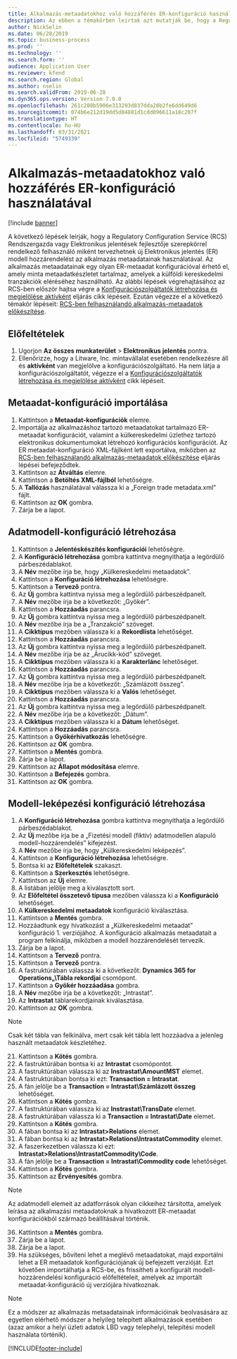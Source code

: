 ```yaml
---
title: Alkalmazás-metaadatokhoz való hozzáférés ER-konfiguráció használatával
description: Az ebben a témakörben leírtak azt mutatják be, hogy a Regulatory Configuration Service felhasználói hogyan tervezhetik meg egy új elektronikus jelentési modell hozzárendelését a metaadatok használatával.
author: NickSelin
ms.date: 06/28/2019
ms.topic: business-process
ms.prod: ''
ms.technology: ''
ms.search.form: ''
audience: Application User
ms.reviewer: kfend
ms.search.region: Global
ms.author: nselin
ms.search.validFrom: 2019-06-28
ms.dyn365.ops.version: Version 7.0.0
ms.openlocfilehash: 261c208b5906e313293d837dda20b2fe6dd649d6
ms.sourcegitcommit: 074b6e212d19dd5d84881d1cdd096611a18c207f
ms.translationtype: HT
ms.contentlocale: hu-HU
ms.lasthandoff: 03/31/2021
ms.locfileid: "5749339"
---
```

# <a name="access-application-metadata-by-using-er-configuration"></a>Alkalmazás-metaadatokhoz való hozzáférés ER-konfiguráció használatával

[!include [banner](../../includes/banner.md)]

A következő lépések leírják, hogy a Regulatory Configuration Service (RCS) Rendszergazda vagy Elektronikus jelentések fejlesztője szerepkörrel rendelkező felhasználó miként tervezhetnek új Elektronikus jelentés (ER) modell hozzárendelést az alkalmazás metaadatainak használatával. Az alkalmazás metaadatainak egy olyan ER-metaadat konfigurációval érhető el, amely minta metaadatkészletet tartalmaz, amelyek a külföldi kereskedelmi tranzakciók eléréséhez használható. Az alábbi lépések végrehajtásához az RCS-ben először hajtsa végre a [Konfigurációszolgáltatók létrehozása és megjelölése aktívként](er-configuration-provider-mark-it-active-2016-11.md) eljárás cikk lépéseit. Ezután végezze el a következő témakör lépéseit: [RCS-ben felhasználandó alkalmazás-metaadatok előkészítése](prepare-application-metadata-rcs.md).

## <a name="prerequisites"></a>Előfeltételek
1. Ugorjon **Az összes munkaterület** > **Elektronikus jelentés** pontra. 
2. Ellenőrizze, hogy a Litware, Inc. mintavállalat esetében rendelkezésre áll és **aktívként** van megjelölve a konfigurációszolgáltató. Ha nem látja a konfigurációszolgáltatót, végezze el a [Konfigurációszolgáltatók létrehozása és megjelölése aktívként](er-configuration-provider-mark-it-active-2016-11.md) cikk lépéseit. 

## <a name="import-metadata-configuration"></a>Metaadat-konfiguráció importálása 
1. Kattintson a **Metaadat-konfigurációk** elemre. 
2. Importálja az alkalmazáshoz tartozó metaadatokat tartalmazó ER-metaadat konfigurációt, valamint a külkereskedelmi üzlethez tartozó elektronikus dokumentumokat létrehozó konfigurációs konfigurációt. Az ER metaadat-konfiguráció XML-fájlként lett exportálva, miközben az [RCS-ben felhasználandó alkalmazás-metaadatok előkészítése](prepare-application-metadata-rcs.md) eljárás lépései befejeződtek. 
3. Kattintson az **Átváltás** elemre. 
4. Kattintson a **Betöltés XML-fájlból** lehetőségre. 
5. A **Tallózás** használatával válassza ki a „Foreign trade metadata.xml” fájlt. 
6. Kattintson az **OK** gombra. 
7. Zárja be a lapot. 

## <a name="create-data-model-configuration"></a>Adatmodell-konfiguráció létrehozása
1. Kattintson a **Jelentéskészítés konfigurációi** lehetőségre. 
2. A **Konfiguráció létrehozása** gombra kattintva megnyithatja a legördülő párbeszédablakot. 
3. A **Név** mezőbe írja be, hogy „Külkereskedelmi metaadatok”. 
4. Kattintson a **Konfiguráció létrehozása** lehetőségre. 
5. Kattintson a **Tervező** pontra. 
6. Az **Új** gombra kattintva nyissa meg a legördülő párbeszédpanelt. 
7. A **Név** mezőbe írja be a következőt: „Gyökér”. 
8. Kattintson a **Hozzáadás** parancsra. 
9. Az **Új** gombra kattintva nyissa meg a legördülő párbeszédpanelt. 
10.    A **Név** mezőbe írja be a „Tranzakció” szöveget. 
11.    A **Cikktípus** mezőben válassza ki a **Rekordlista** lehetőséget. 
12.    Kattintson a **Hozzáadás** parancsra. 
13.    Az **Új** gombra kattintva nyissa meg a legördülő párbeszédpanelt. 
14.    A **Név** mezőbe írja be az „Árucikk-kód” szöveget. 
15.    A **Cikktípus** mezőben válassza ki a **Karakterlánc** lehetőséget. 
16.    Kattintson a **Hozzáadás** parancsra. 
17.    Az **Új** gombra kattintva nyissa meg a legördülő párbeszédpanelt. 
18.    A **Név** mezőbe írja be a következőt: „Számlázott összeg”. 
19.    A **Cikktípus** mezőben válassza ki a **Valós** lehetőséget. 
20.    Kattintson a **Hozzáadás** parancsra. 
21.    Az **Új** gombra kattintva nyissa meg a legördülő párbeszédpanelt. 
22.    A **Név** mezőbe írja be a következőt: „Dátum”. 
23.    A **Cikktípus** mezőben válassza ki a **Dátum** lehetőséget. 
24.    Kattintson a **Hozzáadás** parancsra. 
25.    Kattintson a **Gyökérhivatkozás** lehetőségre. 
26.    Kattintson az **OK** gombra. 
27.    Kattintson a **Mentés** gombra. 
28.    Zárja be a lapot. 
29.    Kattintson az **Állapot módosítása** elemre. 
30.    Kattintson a **Befejezés** gombra. 
31.    Kattintson az **OK** gombra. 

## <a name="create-model-mapping-configuration"></a>Modell-leképezési konfiguráció létrehozása 
1. A **Konfiguráció létrehozása** gombra kattintva megnyithatja a legördülő párbeszédablakot. 
2. Az **Új** mezőbe írja be a „Fizetési modell (fiktív) adatmodellen alapuló modell-hozzárendelés” kifejezést. 
3. A **Név** mezőbe írja be, hogy „Külkereskedelmi leképezés”. 
4. Kattintson a **Konfiguráció létrehozása** lehetőségre. 
5. Bontsa ki az **Előfeltételek** szakaszt. 
6. Kattintson a **Szerkesztés** lehetőségre. 
7. Kattintson az **Új** elemre. 
8. A listában jelölje meg a kiválasztott sort. 
9. Az **Előfeltétel összetevő típusa** mezőben válassza ki a **Konfiguráció** lehetőséget. 
10.    A **Külkereskedelmi metaadatok** konfiguráció kiválasztása. 
11.    Kattintson a **Mentés** gombra. 
12.    Hozzáadtunk egy hivatkozást a „Külkereskedelmi metaadat” konfiguráció 1. verziójához. A konfiguráció alkalmazás metaadatait a program felkínálja, miközben a modell hozzárendelését tervezik. 
13.    Zárja be a lapot. 
14.    Kattintson a **Tervező** pontra. 
15.    Kattintson a **Tervező** pontra. 
16.    A fastruktúrában válassza ki a következőt: **Dynamics 365 for Operations„\Tábla rekordjai** csomópont. 
17.    Kattintson a **Gyökér hozzáadása** gombra. 
18.    A **Név** mezőbe írja be a következőt: „Intrastat”. 
19.    Az **Intrastat** táblarekordjainak kiválasztása. 
20.    Kattintson az **OK** gombra. 

> [!NOTE]
> Csak két tábla van felkínálva, mert csak két tábla lett hozzáadva a jelenleg használt metaadatok készletéhez. 

21.    Kattintson a **Kötés** gombra. 
22.    A fastruktúrában bontsa ki az **Intrastat** csomópontot. 
23.    A fastruktúrában válassza ki az **Instrastat\AmountMST** elemet. 
24.    A fastruktúrában bontsa ki ezt: **Transaction = Intrastat**. 
25.    A fán jelölje be a **Transaction = Intrastat\Számlázott összeg** lehetőséget. 
26.    Kattintson a **Kötés** gombra. 
27.    A fastruktúrában válassza ki az **Instrastat\TransDate** elemet. 
28.    A fastruktúrában válassza ki a **Transaction = Intrastat\Date** elemet. 
29.    Kattintson a **Kötés** gombra. 
30.    A fában bontsa ki az **Intrastat\>Relations** elemet. 
31.    A fában bontsa ki az **Intrastat\>Relations\IntrastatCommodity** elemet. 
32.    A faszerkezetben válassza ki ezt: **Intrastat\>Relations\IntrastatCommodity\Code**. 
33.    A fán jelölje be a **Transaction = Intrastat\Commodity code** lehetőséget. 
34.    Kattintson a **Kötés** gombra. 
35.    Kattintson az **Érvényesítés** gombra. 

> [!NOTE]
> Az adatmodell elemeit az adatforrások olyan cikkeihez társította, amelyek leírása az alkalmazási metaadatoknak a hivatkozott ER-metaadat konfigurációkból származó beállításával történik. 
36.    Kattintson a **Mentés** gombra. 
37.    Zárja be a lapot. 
38.    Zárja be a lapot. 
39.    Ha szükséges, bővíteni lehet a meglévő metaadatokat, majd exportálni lehet a ER metaadatok konfigurációjának új befejezett verzióját. Ezt követően importálhatja a RCS-be, és frissítheti a konfigurált modell-hozzárendelési konfiguráció előfeltételeit, amelyek az importált metaadat-konfiguráció új verziójára hivatkoznak. 

> [!NOTE]
> Ez a módszer az alkalmazás metaadatainak információinak beolvasására az egyetlen elérhető módszer a helyileg telepített alkalmazások esetében (azaz amikor a helyi üzleti adatok LBD vagy telephelyi, telepítési modell használata történik).
        


[!INCLUDE[footer-include](../../../../includes/footer-banner.md)]